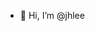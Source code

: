 - 👋 Hi, I’m @jhlee

<!---
jhleeO/jhleeO is a ✨ special ✨ repository because its `README.md` (this file) appears on your GitHub profile.
You can click the Preview link to take a look at your changes.
--->
